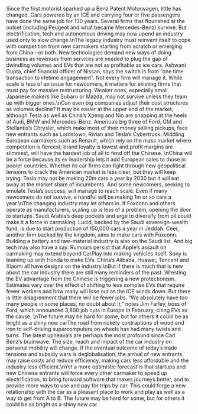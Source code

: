 Since the first motorist sparked up a Benz Patent Motorwagen, little has changed. Cars powered by an ICE and carrying four or five passengers have done the same job for 130 years. Several firms that flourished at the outset (including Peugeot and what became Mercedes-Benz) survive. But electrification, tech and autonomous driving may now upend an industry used only to slow change.\nThe legacy industry must reinvent itself to cope with competition from new carmakers starting from scratch or emerging from China—or both. New technologies demand new ways of doing business as revenues from services are needed to plug the gap of dwindling volumes and EVs that are not as profitable as ice cars. Ashwani Gupta, chief financial officer of Nissan, says the switch is from “one time transaction to lifetime engagement”. Not every firm will manage it. While scale is less of an issue for newcomers, it matters for existing firms that must pay for massive restructuring. Weaker ones, especially small Japanese makers like Subaru or Mazda, may not survive unless they team up with bigger ones.\nCan even big companies adjust their cost structures as volumes decline? It may be easier at the upper end of the market, although Tesla as well as China’s Xpeng and Nio are snapping at the heels of Audi, BMW and Mercedes-Benz. America’s big three of Ford, GM and Stellantis’s Chrysler, which make most of their money selling pickups, face new entrants such as Lordstown, Rivian and Tesla’s Cybertruck. Middling European carmakers such as Renault, which rely on the mass market where competition is fiercest, brand loyalty is lowest and profit margins are slimmest, will have the hardest job of all to fend off the Chinese. \nChina will be a force because its ev leadership lets it add European sales to those in poorer countries. Whether its car firms can fight through new geopolitical tensions to crack the American market is less clear, but they will keep trying. Tesla may not be making 20m cars a year by 2030 but it will eat away at the market share of incumbents. And some newcomers, seeking to emulate Tesla’s success, will manage to reach scale. Even if many newcomers do not survive, a handful will be making 1m or so cars a year.\nThe changing industry may let others in. If Foxconn and others operate as manufacturers, scaling up is less of a problem, opening the door to startups. Saudi Arabia’s deep pockets and urge to diversify from oil could make it a force in carmaking. Lucid, backed by the Saudi sovereign-wealth fund, is due to start production of 150,000 cars a year in Jeddah. Ceer, another firm backed by the kingdom, aims to make cars with Foxconn. Building a battery and raw-material industry is also on the Saudi list. And big tech may also have a say. Rumours persist that Apple’s assault on carmaking may extend beyond CarPlay into making vehicles itself. Sony is teaming up with Honda to make EVs. China’s Alibaba, Huawei, Tencent and Xiaomi all have designs on the industry.\nBut if there is much that is new about the car industry there are still many reminders of the past. Wresting the EV advantage from the Chinese is triggering a new protectionism. Estimates vary over the effect of shifting to less complex EVs that require fewer workers and how many will lose out as the ICE winds down. But there is little disagreement that there will be fewer jobs. “We absolutely have too many people in some places, no doubt about it,” notes Jim Farley, boss of Ford, which announced 3,800 job cuts in Europe in February, citing EVs as the cause. \nThe future may be hard for some, but for others it could be as bright as a shiny new carThe road from rickety contraptions of wood and iron to self-driving supercomputers on wheels has had many twists and turns. The latest upheavals are perhaps the most profound since Carl Benz’s brainwave. The size, reach and impact of the car industry on personal mobility will change. If the eventual outcome of today’s trade tensions and subsidy wars is deglobalisation, the arrival of new entrants may raise costs and reduce efficiency, making cars less affordable and the industry less efficient.\nYet a more optimistic forecast is that startups and new Chinese entrants will force every other carmaker to speed up electrification, to bring forward software that makes journeys better, and to provide more ways to use and pay for trips by car. This could forge a new relationship with the car as a pleasant place to work and play as well as a way to get from A to B. The future may be hard for some, but for others it could be as bright as a shiny new car.